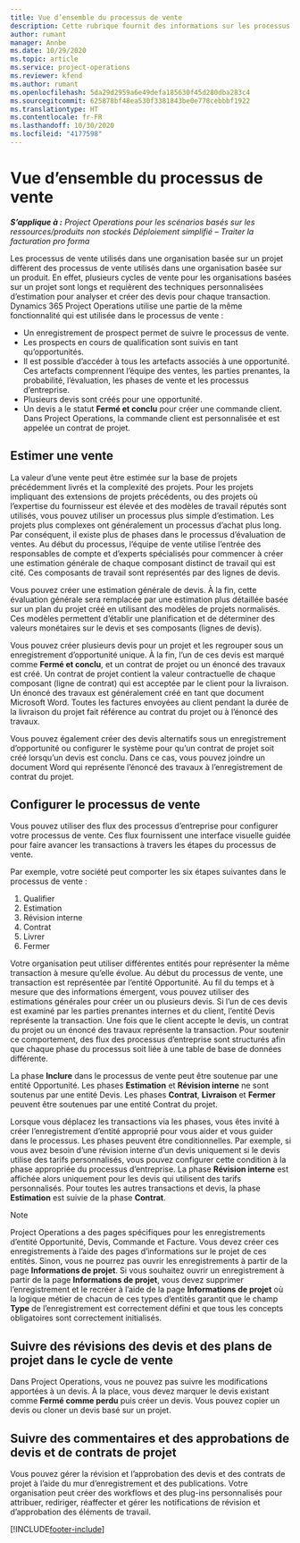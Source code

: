 ```yaml
---
title: Vue d’ensemble du processus de vente
description: Cette rubrique fournit des informations sur les processus de vente de base.
author: rumant
manager: Annbe
ms.date: 10/29/2020
ms.topic: article
ms.service: project-operations
ms.reviewer: kfend
ms.author: rumant
ms.openlocfilehash: 5da29d2959a6e49defa185630f45d280dba283c4
ms.sourcegitcommit: 625878bf48ea530f3381843be0e778cebbbf1922
ms.translationtype: HT
ms.contentlocale: fr-FR
ms.lasthandoff: 10/30/2020
ms.locfileid: "4177598"
---
```

# <a name="sales-process-overview"></a>Vue d’ensemble du processus de vente

_**S’applique à :** Project Operations pour les scénarios basés sur les ressources/produits non stockés Déploiement simplifié – Traiter la facturation pro forma_

Les processus de vente utilisés dans une organisation basée sur un projet diffèrent des processus de vente utilisés dans une organisation basée sur un produit. En effet, plusieurs cycles de vente pour les organisations basées sur un projet sont longs et requièrent des techniques personnalisées d’estimation pour analyser et créer des devis pour chaque transaction. Dynamics 365 Project Operations utilise une partie de la même fonctionnalité qui est utilisée dans le processus de vente :

- Un enregistrement de prospect permet de suivre le processus de vente.
- Les prospects en cours de qualification sont suivis en tant qu’opportunités.
- Il est possible d’accéder à tous les artefacts associés à une opportunité. Ces artefacts comprennent l’équipe des ventes, les parties prenantes, la probabilité, l’évaluation, les phases de vente et les processus d’entreprise.
- Plusieurs devis sont créés pour une opportunité.
- Un devis a le statut **Fermé et conclu** pour créer une commande client. Dans Project Operations, la commande client est personnalisée et est appelée un contrat de projet.

## <a name="estimate-a-sale"></a>Estimer une vente
La valeur d’une vente peut être estimée sur la base de projets précédemment livrés et la complexité des projets. Pour les projets impliquant des extensions de projets précédents, ou des projets où l’expertise du fournisseur est élevée et des modèles de travail réputés sont utilisés, vous pouvez utiliser un processus plus simple d’estimation. Les projets plus complexes ont généralement un processus d’achat plus long. Par conséquent, il existe plus de phases dans le processus d’évaluation de ventes. Au début du processus, l’équipe de vente utilise l’entrée des responsables de compte et d’experts spécialisés pour commencer à créer une estimation générale de chaque composant distinct de travail qui est cité. Ces composants de travail sont représentés par des lignes de devis. 

Vous pouvez créer une estimation générale de devis. À la fin, cette évaluation générale sera remplacée par une estimation plus détaillée basée sur un plan du projet créé en utilisant des modèles de projets normalisés. Ces modèles permettent d’établir une planification et de déterminer des valeurs monétaires sur le devis et ses composants (lignes de devis). 

Vous pouvez créer plusieurs devis pour un projet et les regrouper sous un enregistrement d’opportunité unique. À la fin, l’un de ces devis est marqué comme **Fermé et conclu**, et un contrat de projet ou un énoncé des travaux est créé. Un contrat de projet contient la valeur contractuelle de chaque composant (ligne de contrat) qui est acceptée par le client pour la livraison. Un énoncé des travaux est généralement créé en tant que document Microsoft Word. Toutes les factures envoyées au client pendant la durée de la livraison du projet fait référence au contrat du projet ou à l’énoncé des travaux.

Vous pouvez également créer des devis alternatifs sous un enregistrement d’opportunité ou configurer le système pour qu’un contrat de projet soit créé lorsqu’un devis est conclu. Dans ce cas, vous pouvez joindre un document Word qui représente l’énoncé des travaux à l’enregistrement de contrat du projet.

## <a name="configure-the-sales-process"></a>Configurer le processus de vente
Vous pouvez utiliser des flux des processus d’entreprise pour configurer votre processus de vente. Ces flux fournissent une interface visuelle guidée pour faire avancer les transactions à travers les étapes du processus de vente.

Par exemple, votre société peut comporter les six étapes suivantes dans le processus de vente :

1. Qualifier
2. Estimation
3. Révision interne
4. Contrat
5. Livrer
6. Fermer
 
Votre organisation peut utiliser différentes entités pour représenter la même transaction à mesure qu’elle évolue. Au début du processus de vente, une transaction est représentée par l’entité Opportunité. Au fil du temps et à mesure que des informations émergent, vous pouvez utiliser des estimations générales pour créer un ou plusieurs devis. Si l’un de ces devis est examiné par les parties prenantes internes et du client, l’entité Devis représente la transaction. Une fois que le client accepte le devis, un contrat du projet ou un énoncé des travaux représente la transaction. Pour soutenir ce comportement, des flux des processus d’entreprise sont structurés afin que chaque phase du processus soit liée à une table de base de données différente.

La phase **Inclure** dans le processus de vente peut être soutenue par une entité Opportunité. Les phases **Estimation** et **Révision interne** ne sont soutenus par une entité Devis. Les phases **Contrat**, **Livraison** et **Fermer** peuvent être soutenues par une entité Contrat du projet.

Lorsque vous déplacez les transactions via les phases, vous êtes invité à créer l’enregistrement d’entité approprié pour vous aider et vous guider dans le processus. Les phases peuvent être conditionnelles. Par exemple, si vous avez besoin d’une révision interne d’un devis uniquement si le devis utilise des tarifs personnalisés, vous pouvez configurer cette condition à la phase appropriée du processus d’entreprise. La phase **Révision interne** est affichée alors uniquement pour les devis qui utilisent des tarifs personnalisés. Pour toutes les autres transactions et devis, la phase **Estimation** est suivie de la phase **Contrat**.

> [!NOTE]
> Project Operations a des pages spécifiques pour les enregistrements d’entité Opportunité, Devis, Commande et Facture. Vous devez créer ces enregistrements à l’aide des pages d’informations sur le projet de ces entités. Sinon, vous ne pourrez pas ouvrir les enregistrements à partir de la page **Informations de projet**. Si vous souhaitez ouvrir un enregistrement à partir de la page **Informations de projet**, vous devez supprimer l’enregistrement et le recréer à l’aide de la page **Informations de projet** où la logique métier de chacun de ces types d’entités garantit que le champ **Type** de l’enregistrement est correctement défini et que tous les concepts obligatoires sont correctement initialisés.


## <a name="track-revisions-to-quotes-and-project-plans-in-the-sales-cycle"></a>Suivre des révisions des devis et des plans de projet dans le cycle de vente
Dans Project Operations, vous ne pouvez pas suivre les modifications apportées à un devis. À la place, vous devez marquer le devis existant comme **Fermé comme perdu** puis créer un devis. Vous pouvez copier un devis ou cloner un devis basé sur un projet.

## <a name="track-comments-and-approvals-of-quotes-and-project-contracts"></a>Suivre des commentaires et des approbations de devis et de contrats de projet
Vous pouvez gérer la révision et l’approbation des devis et des contrats de projet à l’aide du mur d’enregistrement et des publications. Votre organisation peut créer des workflows et des plug-ins personnalisés pour attribuer, rediriger, réaffecter et gérer les notifications de révision et d’approbation des éléments de travail.


[!INCLUDE[footer-include](../includes/footer-banner.md)]